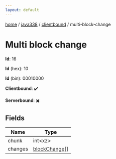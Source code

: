 ```yaml
---
layout: default
---
```


[home](/)  /  [java338](/protocol/java338)  /  [clientbound](/protocol/java338/clientbound)  /  multi-block-change

# Multi block change

**Id**: 16

**Id** (hex): 10

**Id** (bin): 00010000

**Clientbound**: ✔️

**Serverbound**: ✖️

## Fields

Name | Type
---|---
chunk | int&lt;xz&gt;
changes | [blockChange](/protocol/java338/types/block-change)[]
